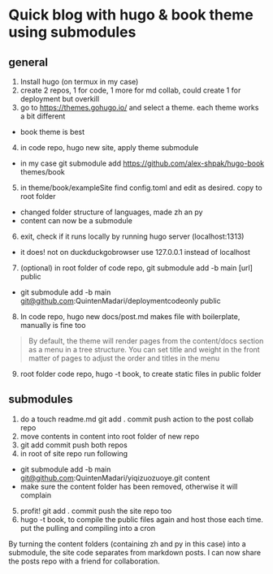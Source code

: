 # Quick blog with hugo & book theme using submodules

## general 

1. Install hugo (on termux in my case)
2. create 2 repos, 1 for code, 1 more for md collab, could create 1 for deployment but overkill
3. go to https://themes.gohugo.io/ and select a theme. each theme works a bit different
  - book theme is best
4. in code repo, hugo new site, apply theme submodule
  - in my case 
    git submodule add https://github.com/alex-shpak/hugo-book themes/book
5. in theme/book/exampleSite find config.toml and edit as desired. copy to root folder
  - changed folder structure of languages, made zh an py
  - content can now be a submodule
6. exit, check if it runs locally by running hugo server (localhost:1313)
  - it does! not on duckduckgobrowser use 127.0.0.1 instead of localhost
7. (optional) in root folder of code repo, git submodule add -b main [url] public
  - git submodule add -b main git@github.com:QuintenMadari/deploymentcodeonly public
8. In code repo, hugo new docs/post.md makes file with boilerplate, manually is fine too
  > By default, the theme will render pages from the content/docs section as a menu in a tree structure.
  > You can set title and weight in the front matter of pages to adjust the order and titles in the menu
9. root folder code repo, hugo -t book, to create static files in public folder

## submodules

1. do a touch readme.md git add . commit push action to the post collab repo
2. move contents in content into root folder of new repo
3. git add commit push both repos
4. in root of site repo run following
  - git submodule add -b main git@github.com:QuintenMadari/yiqizuozuoye.git content
  - make sure the content folder has been removed, otherwise it will complain
5. profit! git add . commit push the site repo too
6. hugo -t book, to compile the public files again and host those each time. put the pulling and compiling into a cron

By turning the content folders (containing zh and py in this case) into a submodule, the site code separates from markdown posts.
I can now share the posts repo with a friend for collaboration.
 
